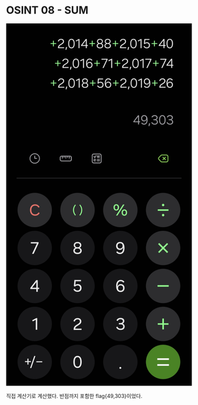 # OSINT 08 - SUM

![alt text](../../Screenshot_20240818_040250_Calculator.jpg)

직접 계산기로 계산했다.
반점까지 포함한 flag{49,303}이었다.
